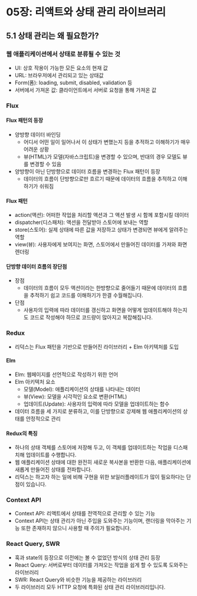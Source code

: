 # 05장: 리액트와 상태 관리 라이브러리

## 5.1 상태 관리는 왜 필요한가?

### 웹 애플리케이션에서 상태로 분류될 수 있는 것

- UI: 상호 작용이 가능한 모든 요소의 현재 값
- URL: 브라우저에서 관리되고 있는 상태값
- Form(폼): loading, submit, disabled, validation 등
- 서버에서 가져온 값: 클라이언트에서 서버로 요청을 통해 가져온 값

### Flux

#### Flux 패턴의 등장

- 양방향 데이터 바인딩
  - 어디서 어떤 일이 일어나서 이 상태가 변했는지 등을 추적하고 이해하기가 매우 어려운 상황
  - 뷰(HTML)가 모델(자바스크립트)을 변경할 수 있으며, 반대의 경우 모델도 뷰를 변경할 수 있음
- 양방향이 아닌 단방향으로 데이터 흐름을 변경하는 Flux 패턴이 등장
  - 데이터의 흐름이 단방향으로만 흐르기 때문에 데이터의 흐름을 추적하고 이해하기가 쉬워짐

#### Flux 패턴

- action(액션): 어떠한 작업을 처리할 액션과 그 액션 발생 시 함께 포함시킬 데이터
- dispatcher(디스패처): 액션을 전달받아 스토어에 보내는 역할
- store(스토어): 실제 상태에 따른 값을 저장하고 상태가 변경되면 뷰에게 알려주는 역할
- view(뷰): 사용자에게 보여지는 화면, 스토어에서 만들어진 데이터를 가져와 화면 렌더링

#### 단방향 데이터 흐름의 장단점

- 장점
  - 데이터의 흐름이 모두 액션이라는 한방향으로 줄어들기 때문에 데이터의 흐름을 추적하기 쉽고 코드를 이해하기가 한결 수월해집니다.
- 단점
  - 사용자의 입력에 따라 데이터를 갱신하고 화면을 어떻게 업데이트해야 하는지도 코드로 작성해야 하므로 코드량이 많아지고 복잡해집니다.

### Redux

- 리덕스는 Flux 패턴을 기반으로 만들어진 라이브러리 + Elm 아키텍처를 도입

#### Elm

- Elm: 웹페이지를 선언적으로 작성하기 위한 언어
- Elm 아키텍처 요소
  - 모델(Model): 애플리케이션의 상태를 나타내는 데이터
  - 뷰(View): 모델을 시각적인 요소로 변환(HTML)
  - 업데이트(Update): 사용자의 입력에 따라 모델을 업데이트하는 함수
- 데이터 흐름을 세 가지로 분류하고, 이를 단방향으로 강제해 웹 애플리케이션의 상태를 안정적으로 관리

#### Redux의 특징

- 하나의 상태 객체를 스토어에 저장해 두고, 이 객체를 업데이트하는 작업을 디스패치해 업데이트를 수행합니다.
- 웹 애플리케이션 상태에 대한 완전히 새로운 복사본을 반환한 다음, 애플리케이션에 새롭게 만들어진 상태를 전파합니다.
- 리덕스는 하고자 하는 일에 비해 구현을 위한 보일러플레이트가 많이 필요하다는 단점이 있습니다.

### Context API

- Context API: 리액트에서 상태를 전역적으로 관리할 수 있는 기능
- Context API는 상태 관리가 아닌 주입을 도와주는 기능이며, 랜더링을 막아주는 기능 또한 존재하지 않으니 사용할 때 주의가 필요합니다.

### React Query, SWR

- 훅과 state의 등장으로 이전에는 볼 수 없었던 방식의 상태 관리 등장
- React Query: 서버로부터 데이터를 가져오는 작업을 쉽게 할 수 있도록 도와주는 라이브러리
- SWR: React Query와 비슷한 기능을 제공하는 라이브러리
- 두 라이브러리 모두 HTTP 요청에 특화된 상태 관리 라이브러리입니다.
